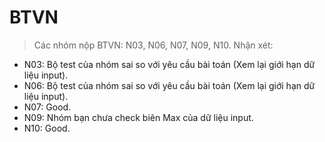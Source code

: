 # BTVN
> Các nhóm nộp BTVN: N03, N06, N07, N09, N10. Nhận xét: 
- N03: Bộ test của nhóm sai so với yêu cầu bài toán (Xem lại giới hạn dữ liệu input).
- N06: Bộ test của nhóm sai so với yêu cầu bài toán (Xem lại giới hạn dữ liệu input).
- N07: Good.
- N09: Nhóm bạn chưa check biên Max của dữ liệu input.
- N10: Good.